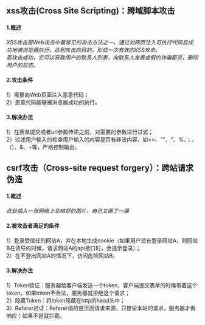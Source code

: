 ## xss攻击(Cross Site Scripting)：跨域脚本攻击
#### 1.概述
*XSS攻击是Web攻击中最常见的攻击方法之一，通过对网页注入可执行代码且成功地被浏览器执行，达到攻击的目的，形成一次有效的XSS攻击。*    
*若攻击成功，它可以获取用户的联系人列表，向联系人发表虚假的诈骗薪资，删除用户的日志。*
#### 2.攻击条件
1）需要向Web页面注入恶意代码；     
2）恶意代码能够被浏览器成功的执行。
#### 3.解决办法
1）在表单提交或者url参数传递之前，对需要的参数进行过滤；       
2）过滤用户输入的检查用户输入的内容是否有非法内容，如<>、“”、‘’、%、；、（）、&、+等，严格控制输出。
## csrf攻击（Cross-site request forgery）：跨站请求伪造
#### 1.概述
*此处插入一张网络上总结好的图片，自己又画了一遍*

#### 2.被攻击者满足的条件
1）登录受信任的网站A，并在本地生成cookie（如果用户没有登录网站A，则网站B在诱导的时候，请求网站A的api接口时，会提示登录）；      
2）在不登出网站A的情况下，访问危险网站B。
#### 3.解决办法
1）Token验证：服务器给客户端发送一个token，客户端提交表单的时候带着这个token，如果token不合法，服务器就拒绝这个请求；  
2）隐藏Token：将token隐藏在http的head头中；         
3）Referer验证：Referer指的是页面请求来源，只接受本站的请求，服务器才做响应；如果不是就拦截。
